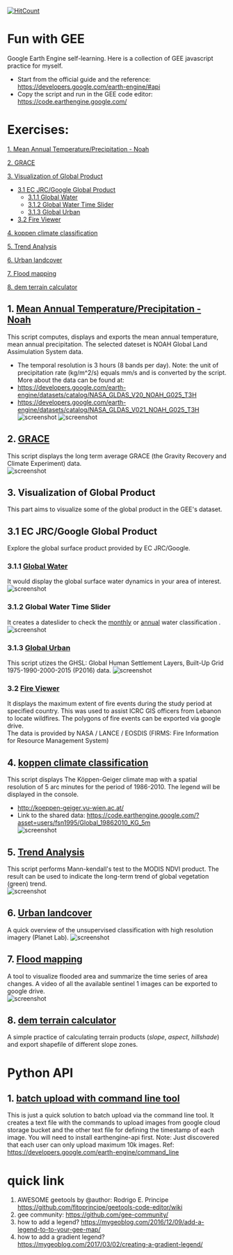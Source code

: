 [![HitCount](http://hits.dwyl.io/fsn1995/Fun-with-Google-Earth-Engine.svg)](http://hits.dwyl.io/fsn1995/Fun-with-Google-Earth-Engine)
# Fun with GEE
Google Earth Engine self-learning. Here is a collection of GEE javascript practice for myself.
- Start from the official guide and the reference: https://developers.google.com/earth-engine/#api 
- Copy the script and run in the GEE code editor: https://code.earthengine.google.com/ 


# Exercises:
[1. Mean Annual Temperature/Precipitation - Noah](#1-mean-annual-temperatureprecipitation---noah)

[2. GRACE](#2-grace)

[3. Visualization of Global Product](#3-visualization-of-global-product)
- [3.1 EC JRC/Google Global Product](#31-ec-jrcgoogle-global-product)
    - [3.1.1 Global Water](#311-global-water)
    - [3.1.2 Global Water Time Slider](#312-global-water-time-slider)
    - [3.1.3 Global Urban](#313-global-urban)
- [3.2 Fire Viewer](#32-fire-viewer) 
 
[4. koppen climate classification](#4-koppen-climate-classification)

[5. Trend Analysis](#5-trend-analysis)

[6. Urban landcover](#6-urban-landcover)

[7. Flood mapping](#7-flood-mapping)

[8. dem terrain calculator](#8-dem-terrain-calculator)

## 1. [Mean Annual Temperature/Precipitation - Noah](https://github.com/fsn1995/Fun-with-Google-Earth-Engine/blob/master/Noah.js)
This script computes, displays and exports the mean annual temperature, mean annual precipitation. The selected dateset is NOAH Global Land Assimulation System data.
- The temporal resolution is 3 hours (8 bands per day). Note: the unit of precipitation rate (kg/m^2/s) equals mm/s and is converted by the script. More about the data can be found at: 
- https://developers.google.com/earth-engine/datasets/catalog/NASA_GLDAS_V20_NOAH_G025_T3H 
- https://developers.google.com/earth-engine/datasets/catalog/NASA_GLDAS_V021_NOAH_G025_T3H 
![screenshot](pic/MAP.jpg)
![screenshot](pic/MAT.jpg)    
## 2. [GRACE](https://github.com/fsn1995/Fun-with-Google-Earth-Engine/blob/master/grace.js)
This script displays the long term average GRACE (the Gravity Recovery and Climate Experiment) data.\
![screenshot](pic/grace.png)  
## 3. Visualization of Global Product
This part aims to visualize some of the global product in the GEE's dataset. 
## 3.1 EC JRC/Google Global Product 
Explore the global surface product provided by EC JRC/Google. 
### 3.1.1 [Global Water](https://github.com/fsn1995/Fun-with-Google-Earth-Engine/blob/master/GlobalWater.js)
It would display the global surface water dynamics in your area of interest. 
![screenshot](pic/globalwater.png)  
### 3.1.2 Global Water Time Slider
It creates a dateslider to check the [monthly](https://github.com/fsn1995/Fun-with-Google-Earth-Engine/blob/master/GlobalWaterMonthly.js) or [annual](https://github.com/fsn1995/Fun-with-Google-Earth-Engine/blob/master/GloablWaterAnnual.js) water classification . 
![screenshot](pic/waterDateslider.png)  
### 3.1.3 [Global Urban](https://github.com/fsn1995/Fun-with-Google-Earth-Engine/blob/master/GlobalUrban.js)
This script utizes the GHSL: Global Human Settlement Layers, Built-Up Grid 1975-1990-2000-2015 (P2016) data.
![screenshot](pic/globalurban.png)  
### 3.2 [Fire Viewer](https://github.com/fsn1995/Fun-with-Google-Earth-Engine/blob/master/FireViewer.js)
It displays the maximum extent of fire events during the study period at specified country. This was used to assist ICRC GIS officers from Lebanon to locate wildfires. The polygons of fire events can be exported via google drive.\
The data is provided by NASA / LANCE / EOSDIS (FIRMS: Fire Information for Resource Management System)
## 4. [koppen climate classification](https://github.com/fsn1995/Fun-with-Google-Earth-Engine/blob/master/koppen.js)
This script displays The Köppen-Geiger climate map with a spatial resolution of 5 arc minutes for the period of 1986-2010. The legend will be displayed in the console.
- http://koeppen-geiger.vu-wien.ac.at/ 
- Link to the shared data: https://code.earthengine.google.com/?asset=users/fsn1995/Global_19862010_KG_5m \
![screenshot](pic/koppen.png)  
## 5. [Trend Analysis](https://github.com/fsn1995/Fun-with-Google-Earth-Engine/blob/master/mannKendall.js)
This script performs Mann-kendall's test to the MODIS NDVI product. The result can be used to indicate the long-term trend of global vegetation (green) trend.\
![screenshot](pic/mannkendal.jpg)
## 6. [Urban landcover](https://github.com/fsn1995/Fun-with-Google-Earth-Engine/blob/master/unsupervisedPlanetLab.js)
A quick overview of the unsupervised classification with high resolution imagery (Planet Lab).
![screenshot](pic/Beirut.jpg)
## 7. [Flood mapping](https://github.com/fsn1995/Fun-with-Google-Earth-Engine/blob/master/MyanmarFlood.js)
A tool to visualize flooded area and summarize the time series of area changes. A video of all the available sentinel 1 images can be exported to google drive.\
![screenshot](pic/flood.jpg)
## 8. [dem terrain calculator](https://github.com/fsn1995/Fun-with-Google-Earth-Engine/blob/master/demTerrain.js)
A simple practice of calculating terrain products (*slope*, *aspect*, *hillshade*) and export shapefile of different slope zones. 
# Python API
## 1. [batch upload with command line tool](https://github.com/fsn1995/MatlabFSN/blob/master/GEEuploader.m)
This is just a quick solution to batch upload via the command line tool. It creates a text file with the commands to upload images from google cloud storage bucket and the other text file for defining the timestamp of each image. You will need to install earthengine-api first. Note: Just discovered that each user can only upload maximum 10k images. 
Ref: https://developers.google.com/earth-engine/command_line
# quick link
1) AWESOME geetools by @author: Rodrigo E. Principe https://github.com/fitoprincipe/geetools-code-editor/wiki
2) gee community: 
https://github.com/gee-community/
3) how to add a legend?
https://mygeoblog.com/2016/12/09/add-a-legend-to-to-your-gee-map/
4) how to add a gradient legend?
https://mygeoblog.com/2017/03/02/creating-a-gradient-legend/
